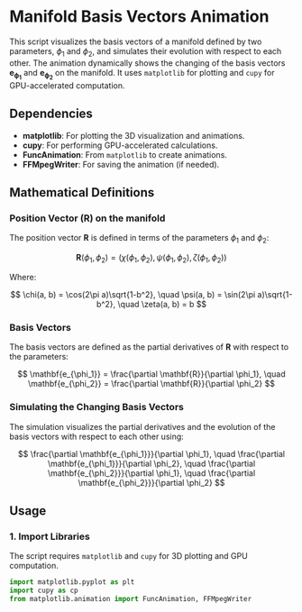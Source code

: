 # Manifold Basis Vectors Animation

This script visualizes the basis vectors of a manifold defined by two parameters, $\phi_1$ and $\phi_2$, and simulates their evolution with respect to each other. The animation dynamically shows the changing of the basis vectors $\mathbf{e_{\phi_1}}$ and $\mathbf{e_{\phi_2}}$ on the manifold. It uses `matplotlib` for plotting and `cupy` for GPU-accelerated computation.

## Dependencies

- **matplotlib**: For plotting the 3D visualization and animations.
- **cupy**: For performing GPU-accelerated calculations.
- **FuncAnimation**: From `matplotlib` to create animations.
- **FFMpegWriter**: For saving the animation (if needed).

## Mathematical Definitions

### Position Vector ($\mathbf{R}$) on the manifold

The position vector $\mathbf{R}$ is defined in terms of the parameters $\phi_1$ and $\phi_2$:

$$
\mathbf{R}(\phi_1, \phi_2) = \left( \chi(\phi_1, \phi_2), \psi(\phi_1, \phi_2), \zeta(\phi_1, \phi_2) \right)
$$

Where:

$$
\chi(a, b) = \cos(2\pi a)\sqrt{1-b^2}, \quad \psi(a, b) = \sin(2\pi a)\sqrt{1-b^2}, \quad \zeta(a, b) = b
$$

### Basis Vectors

The basis vectors are defined as the partial derivatives of $\mathbf{R}$ with respect to the parameters:

$$
\mathbf{e_{\phi_1}} = \frac{\partial \mathbf{R}}{\partial \phi_1}, \quad \mathbf{e_{\phi_2}} = \frac{\partial \mathbf{R}}{\partial \phi_2}
$$

### Simulating the Changing Basis Vectors

The simulation visualizes the partial derivatives and the evolution of the basis vectors with respect to each other using:

$$
\frac{\partial \mathbf{e_{\phi_1}}}{\partial \phi_1}, \quad \frac{\partial \mathbf{e_{\phi_1}}}{\partial \phi_2}, \quad \frac{\partial \mathbf{e_{\phi_2}}}{\partial \phi_1}, \quad \frac{\partial \mathbf{e_{\phi_2}}}{\partial \phi_2}
$$

## Usage

### 1. Import Libraries
The script requires `matplotlib` and `cupy` for 3D plotting and GPU computation.

```python
import matplotlib.pyplot as plt
import cupy as cp
from matplotlib.animation import FuncAnimation, FFMpegWriter
